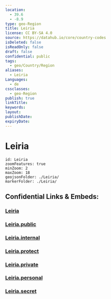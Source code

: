 ```yaml
---
location:
  - 39.6
  - -8.9
type: geo-Region
title: Leiria
license: CC BY-SA 4.0
source: https://datahub.io/core/country-codes
isDeleted: false
isReadOnly: false
draft: false
confidential: public
tags:
  - geo/Country/Region
aliases:
  - Leiria
Languages:
  - de
cssclasses:
  - geo-Region
publish: true
linkTitle:
keywords:
layout:
publishDate:
expiryDate:
---
```


# Leiria

```leaflet
id: Leiria
zoomFeatures: true 
minZoom: 2 
maxZoom: 18
geojsonFolder: ./Leiria/
markerFolder: ./Leiria/
```


## Confidential Links & Embeds: 

### [Leiria](/_Standards/Earth/Continent/Europe/Europe~South/Portugal/Districts~Portugal/Leiria.md) 

### [Leiria.public](/_public/Earth/Continent/Europe/Europe~South/Portugal/Districts~Portugal/Leiria.public.md) 

### [Leiria.internal](/_internal/Earth/Continent/Europe/Europe~South/Portugal/Districts~Portugal/Leiria.internal.md) 

### [Leiria.protect](/_protect/Earth/Continent/Europe/Europe~South/Portugal/Districts~Portugal/Leiria.protect.md) 

### [Leiria.private](/_private/Earth/Continent/Europe/Europe~South/Portugal/Districts~Portugal/Leiria.private.md) 

### [Leiria.personal](/_personal/Earth/Continent/Europe/Europe~South/Portugal/Districts~Portugal/Leiria.personal.md) 

### [Leiria.secret](/_secret/Earth/Continent/Europe/Europe~South/Portugal/Districts~Portugal/Leiria.secret.md)

